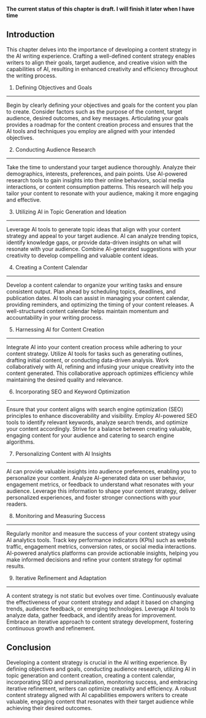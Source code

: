 **The current status of this chapter is draft. I will finish it later when I have time**

Introduction
------------

This chapter delves into the importance of developing a content strategy in the AI writing experience. Crafting a well-defined content strategy enables writers to align their goals, target audience, and creative vision with the capabilities of AI, resulting in enhanced creativity and efficiency throughout the writing process.

1. Defining Objectives and Goals
--------------------------------

Begin by clearly defining your objectives and goals for the content you plan to create. Consider factors such as the purpose of the content, target audience, desired outcomes, and key messages. Articulating your goals provides a roadmap for the content creation process and ensures that the AI tools and techniques you employ are aligned with your intended objectives.

2. Conducting Audience Research
-------------------------------

Take the time to understand your target audience thoroughly. Analyze their demographics, interests, preferences, and pain points. Use AI-powered research tools to gain insights into their online behaviors, social media interactions, or content consumption patterns. This research will help you tailor your content to resonate with your audience, making it more engaging and effective.

3. Utilizing AI in Topic Generation and Ideation
------------------------------------------------

Leverage AI tools to generate topic ideas that align with your content strategy and appeal to your target audience. AI can analyze trending topics, identify knowledge gaps, or provide data-driven insights on what will resonate with your audience. Combine AI-generated suggestions with your creativity to develop compelling and valuable content ideas.

4. Creating a Content Calendar
------------------------------

Develop a content calendar to organize your writing tasks and ensure consistent output. Plan ahead by scheduling topics, deadlines, and publication dates. AI tools can assist in managing your content calendar, providing reminders, and optimizing the timing of your content releases. A well-structured content calendar helps maintain momentum and accountability in your writing process.

5. Harnessing AI for Content Creation
-------------------------------------

Integrate AI into your content creation process while adhering to your content strategy. Utilize AI tools for tasks such as generating outlines, drafting initial content, or conducting data-driven analysis. Work collaboratively with AI, refining and infusing your unique creativity into the content generated. This collaborative approach optimizes efficiency while maintaining the desired quality and relevance.

6. Incorporating SEO and Keyword Optimization
---------------------------------------------

Ensure that your content aligns with search engine optimization (SEO) principles to enhance discoverability and visibility. Employ AI-powered SEO tools to identify relevant keywords, analyze search trends, and optimize your content accordingly. Strive for a balance between creating valuable, engaging content for your audience and catering to search engine algorithms.

7. Personalizing Content with AI Insights
-----------------------------------------

AI can provide valuable insights into audience preferences, enabling you to personalize your content. Analyze AI-generated data on user behavior, engagement metrics, or feedback to understand what resonates with your audience. Leverage this information to shape your content strategy, deliver personalized experiences, and foster stronger connections with your readers.

8. Monitoring and Measuring Success
-----------------------------------

Regularly monitor and measure the success of your content strategy using AI analytics tools. Track key performance indicators (KPIs) such as website traffic, engagement metrics, conversion rates, or social media interactions. AI-powered analytics platforms can provide actionable insights, helping you make informed decisions and refine your content strategy for optimal results.

9. Iterative Refinement and Adaptation
--------------------------------------

A content strategy is not static but evolves over time. Continuously evaluate the effectiveness of your content strategy and adapt it based on changing trends, audience feedback, or emerging technologies. Leverage AI tools to analyze data, gather feedback, and identify areas for improvement. Embrace an iterative approach to content strategy development, fostering continuous growth and refinement.

Conclusion
----------

Developing a content strategy is crucial in the AI writing experience. By defining objectives and goals, conducting audience research, utilizing AI in topic generation and content creation, creating a content calendar, incorporating SEO and personalization, monitoring success, and embracing iterative refinement, writers can optimize creativity and efficiency. A robust content strategy aligned with AI capabilities empowers writers to create valuable, engaging content that resonates with their target audience while achieving their desired outcomes.
